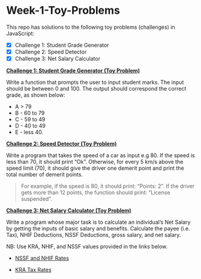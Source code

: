 # Week-1-Toy-Problems
This repo has solutions to the following toy problems (challenges) in JavaScript:
- [x] Challenge 1: Student Grade Generator
- [x] Challenge 2: Speed Detector
- [x] Challenge 3: Net Salary Calculator

<ins>**Challenge 1: Student Grade Generator (Toy Problem)**

Write a function that prompts the user to input student marks. The input should be between 0 and 100. The output should correspond the correct grade, as shown below: 
+ A > 79
+ B - 60 to 79
+ C -  59 to 49
+ D - 40 to 49
+ E - less 40.

 
<ins>**Challenge 2: Speed Detector (Toy Problem)**

Write a program that takes the speed of a car as input e.g 80. If the speed is less than 70, it should print “Ok”. Otherwise, for every 5 km/s above the speed limit (70), it should give the driver one demerit point and print the total number of demerit points.

>For example, if the speed is 80, it should print: “Points: 2”. If the driver gets more than 12 points, the function should print: “License suspended”.


<ins>**Challenge 3: Net Salary Calculator (Toy Problem)**

Write a program whose major task is to calculate an individual’s Net Salary by getting the inputs of basic salary and benefits. Calculate the payee (i.e. Tax), NHIF Deductions, NSSF Deductions, gross salary, and net salary. 

NB: Use KRA, NHIF, and NSSF values provided in the links below.

- [NSSF and NHIF Rates](https://www.aren.co.ke/payroll/taxrates.htm)

- [KRA Tax Rates](www.kra.go.ke/en/individual/calculate-tax/calculating-tax/paye)